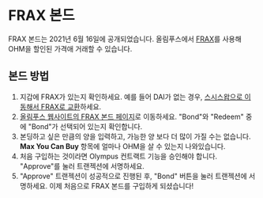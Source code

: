 # FRAX 본드

FRAX 본드는 2021년 6월 16일에 공개되었습니다. 올림푸스에서 [FRAX](https://www.coingecko.com/en/coins/frax)를 사용해 OHM을 할인된 가격애 거래할 수 있습니다.

## 본드 방법

1. 지갑에 FRAX가 있는지 확인하세요. 예를 들어 DAI가 없는 경우, [스시스왑으로 이동해서 FRAX로 교환](https://app.uniswap.org/#/swap?outputCurrency=0x853d955acef822db058eb8505911ed77f175b99e)하세요.
2. [올림푸스 웹사이트의 FRAX 본드 페이지](https://app.olympusdao.finance/#/bonds/frax)로 이동하세요. "Bond"와 "Redeem" 중에 "Bond"가 선택되어 있는지 확인합니다.
3. 본딩하고 싶은 만큼의 양을 입력하고, 가능한 양 보다 더 많이 가질 수는 없습니다. **Max You Can Buy** 항목에 얼마나 OHM을 살 수 있는지 나와있습니다.
4. 처음 구입하는 것이라면 Olympus 컨트랙트 기능을 승인해야 합니다. "Approve"를 눌러 트랜젝션에 서명하세요.
5. "Approve" 트랜젝션이 성공적으로 진행된 후, "Bond" 버튼을 눌러 트랜젝션에 서명하세요. 이제 처음으로 FRAX 본드를 구입하게 되셨습니다!

